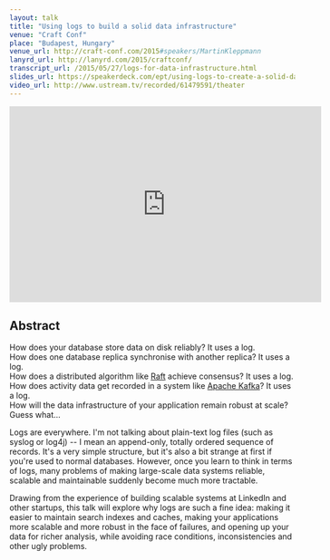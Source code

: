 ```yaml
---
layout: talk
title: "Using logs to build a solid data infrastructure"
venue: "Craft Conf"
place: "Budapest, Hungary"
venue_url: http://craft-conf.com/2015#speakers/MartinKleppmann
lanyrd_url: http://lanyrd.com/2015/craftconf/
transcript_url: /2015/05/27/logs-for-data-infrastructure.html
slides_url: https://speakerdeck.com/ept/using-logs-to-create-a-solid-data-infrastructure
video_url: http://www.ustream.tv/recorded/61479591/theater
---
```


<iframe width="550" height="346" src="http://www.ustream.tv/embed/recorded/61479591?v=3&amp;wmode=direct" scrolling="no" frameborder="0" style="border: 0px none transparent;"></iframe>

<script async class="speakerdeck-embed" data-id="49907c482df7478492d788c8da976160" data-ratio="1.77777777777778" src="//speakerdeck.com/assets/embed.js"></script>

Abstract
--------

How does your database store data on disk reliably? It uses a log.  
How does one database replica synchronise with another replica? It uses a log.  
How does a distributed algorithm like [Raft](https://ramcloud.stanford.edu/raft.pdf) achieve consensus?
It uses a log.   
How does activity data get recorded in a system like [Apache Kafka](http://kafka.apache.org/)? It uses a log.  
How will the data infrastructure of your application remain robust at scale? Guess what...

Logs are everywhere. I'm not talking about plain-text log files (such as syslog or log4j) -- I mean
an append-only, totally ordered sequence of records. It's a very simple structure, but it's also
a bit strange at first if you're used to normal databases. However, once you learn to think in terms
of logs, many problems of making large-scale data systems reliable, scalable and maintainable
suddenly become much more tractable.

Drawing from the experience of building scalable systems at LinkedIn and other startups, this talk
will explore why logs are such a fine idea: making it easier to maintain search indexes and caches,
making your applications more scalable and more robust in the face of failures, and opening up your
data for richer analysis, while avoiding race conditions, inconsistencies and other ugly problems.
